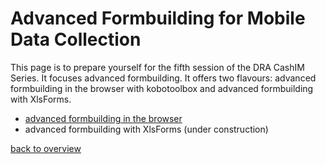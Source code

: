 # Advanced Formbuilding for Mobile Data Collection

This page is to prepare yourself for the fifth session of the DRA CashIM Series. It focuses advanced formbuilding. It offers two flavours: advanced formbuilding in the browser with kobotoolbox and advanced formbuilding with XlsForms.

- [advanced formbuilding in the browser](/pages/AdvancedMDC/05AdvancedMDCbrowser.md)
- advanced formbuilding with XlsForms (under construction)

[back to overview](https://tijsziere.github.io/)
